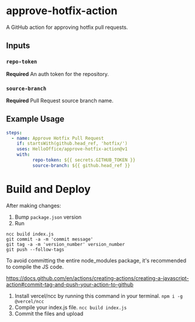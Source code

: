 # approve-hotfix-action

A GitHub action for approving hotfix pull requests.

## Inputs

### `repo-token`

**Required** An auth token for the repository.

### `source-branch`

**Required** Pull Request source branch name.

## Example Usage

```yaml
steps:
  - name: Approve Hotfix Pull Request
    if: startsWith(github.head_ref, 'hotfix/')
    uses: HelloOffice/approve-hotfix-action@v1
    with:
          repo-token: ${{ secrets.GITHUB_TOKEN }}
          source-branch: ${{ github.head_ref }}
```

# Build and Deploy

After making changes:

1. Bump `package.json` version
2. Run

```
ncc build index.js
git commit -a -m 'commit message'
git tag -a -m 'version_number' version_number
git push --follow-tags
```

To avoid committing the entire node_modules package, it's recommended to compile the JS code.

https://docs.github.com/en/actions/creating-actions/creating-a-javascript-action#commit-tag-and-push-your-action-to-github

1. Install vercel/ncc by running this command in your terminal. `npm i -g @vercel/ncc`
2. Compile your index.js file. `ncc build index.js`
3. Commit the files and upload
